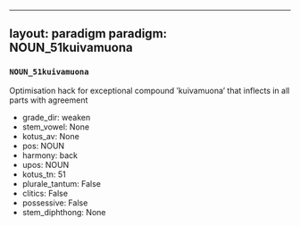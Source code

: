 
---
layout: paradigm
paradigm: NOUN_51kuivamuona
---
### ` NOUN_51kuivamuona `

Optimisation hack for exceptional compound ’kuivamuona’ that inflects in all parts with agreement
* grade_dir: weaken
* stem_vowel: None
* kotus_av: None
* pos: NOUN
* harmony: back
* upos: NOUN
* kotus_tn: 51
* plurale_tantum: False
* clitics: False
* possessive: False
* stem_diphthong: None
